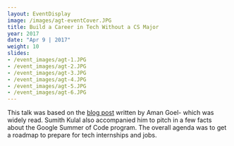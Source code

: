 ```yaml
---
layout: EventDisplay
image: /images/agt-eventCover.JPG
title: Build a Career in Tech Without a CS Major
year: 2017
date: "Apr 9 | 2017"
weight: 10
slides:
- /event_images/agt-1.JPG
- /event_images/agt-2.JPG
- /event_images/agt-3.JPG
- /event_images/agt-4.JPG
- /event_images/agt-5.JPG
- /event_images/agt-6.JPG
---
```


This talk was based on the [blog post](https://medium.com/@amangoeliitb/build-a-solid-career-in-tech-without-a-cs-major-39cdef86013#.nmx11184b) written by Aman Goel-  which was widely read. Sumith Kulal also accompanied him to pitch in a few facts about the Google Summer of Code program.
The overall agenda was to get a roadmap to prepare for tech internships and jobs.
